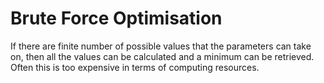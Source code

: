 # Brute Force Optimisation

If there are finite number of possible values that the parameters can take on,
then all the values can be calculated and a minimum can be retrieved. Often this
is too expensive in terms of computing resources.
